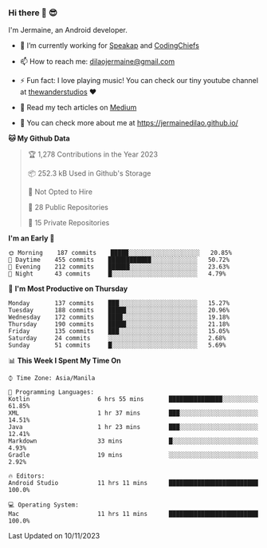 ### Hi there 👋 😎
I'm Jermaine, an Android developer.

- 🔭 I’m currently working for [Speakap](https://www.speakap.com/) and [CodingChiefs](https://codingchiefs.com/en/)

- 📫 How to reach me: dilaojermaine@gmail.com

- ⚡ Fun fact: I love playing music! You can check our tiny youtube channel at [thewanderstudios](https://www.youtube.com/thewanderstudios) ♥️

- 📖 Read my tech articles on [Medium](https://jermainedilao.medium.com/)

- 👀 You can check more about me at https://jermainedilao.github.io/

<!--
**jermainedilao/jermainedilao** is a ✨ _special_ ✨ repository because its `README.md` (this file) appears on your GitHub profile.

Here are some ideas to get you started:

- 🔭 I’m currently working on ...
- 🌱 I’m currently learning ...
- 👯 I’m looking to collaborate on ...
- 🤔 I’m looking for help with ...
- 💬 Ask me about ...
- 📫 How to reach me: ...
- 😄 Pronouns: ...
- ⚡ Fun fact: ...
-->

<!--START_SECTION:waka-->
**🐱 My Github Data** 

> 🏆 1,278 Contributions in the Year 2023
 > 
> 📦 252.3 kB Used in Github's Storage 
 > 
> 🚫 Not Opted to Hire
 > 
> 📜 28 Public Repositories 
 > 
> 🔑 15 Private Repositories  
 > 
**I'm an Early 🐤** 

```text
🌞 Morning    187 commits    █████░░░░░░░░░░░░░░░░░░░░   20.85% 
🌆 Daytime    455 commits    ████████████░░░░░░░░░░░░░   50.72% 
🌃 Evening    212 commits    ██████░░░░░░░░░░░░░░░░░░░   23.63% 
🌙 Night      43 commits     █░░░░░░░░░░░░░░░░░░░░░░░░   4.79%

```
📅 **I'm Most Productive on Thursday** 

```text
Monday       137 commits    ███░░░░░░░░░░░░░░░░░░░░░░   15.27% 
Tuesday      188 commits    █████░░░░░░░░░░░░░░░░░░░░   20.96% 
Wednesday    172 commits    ████░░░░░░░░░░░░░░░░░░░░░   19.18% 
Thursday     190 commits    █████░░░░░░░░░░░░░░░░░░░░   21.18% 
Friday       135 commits    ███░░░░░░░░░░░░░░░░░░░░░░   15.05% 
Saturday     24 commits     ░░░░░░░░░░░░░░░░░░░░░░░░░   2.68% 
Sunday       51 commits     █░░░░░░░░░░░░░░░░░░░░░░░░   5.69%

```


📊 **This Week I Spent My Time On** 

```text
⌚︎ Time Zone: Asia/Manila

💬 Programming Languages: 
Kotlin                   6 hrs 55 mins       ███████████████░░░░░░░░░░   61.85% 
XML                      1 hr 37 mins        ███░░░░░░░░░░░░░░░░░░░░░░   14.51% 
Java                     1 hr 23 mins        ███░░░░░░░░░░░░░░░░░░░░░░   12.41% 
Markdown                 33 mins             █░░░░░░░░░░░░░░░░░░░░░░░░   4.93% 
Gradle                   19 mins             ░░░░░░░░░░░░░░░░░░░░░░░░░   2.92%

🔥 Editors: 
Android Studio           11 hrs 11 mins      █████████████████████████   100.0%

💻 Operating System: 
Mac                      11 hrs 11 mins      █████████████████████████   100.0%

```


 Last Updated on 10/11/2023
<!--END_SECTION:waka-->
